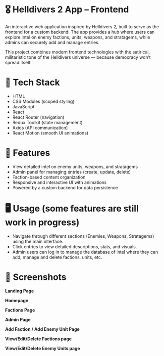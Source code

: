 # 🎖️ Helldivers 2 App – Frontend

An interactive web application inspired by Helldivers 2, built to serve as the frontend for a custom backend.
The app provides a hub where users can explore intel on enemy factions, units, weapons, and stratagems, while admins can securely add and manage entries.

This project combines modern frontend technologies with the satirical, militaristic tone of the Helldivers universe — because democracy won’t spread itself.

# 🔧 Tech Stack

-   HTML
-   CSS Modules (scoped styling)
-   JavaScript
-   React
-   React Router (navigation)
-   Redux Toolkit (state management)
-   Axios (API communication)
-   React Motion (smooth UI animations)

# 🚀 Features

-   View detailed intel on enemy units, weapons, and stratagems
-   Admin panel for managing entries (create, update, delete)
-   Faction-based content organization
-   Responsive and interactive UI with animations
-   Powered by a custom backend for data persistence

# 🖥️ Usage (some features are still work in progress)

-   Navigate through different sections (Enemies, Weapons, Stratagems) using the main interface.
-   Click entries to view detailed descriptions, stats, and visuals.
-   Admin users can log in to manage the database of intel where they can add, manage and delete factions, units, etc.

# 📸 Screenshots

**Landing Page**

**Homepage**

**Factions Page**

**Admin Page**

**Add Faction / Add Enemy Unit Page**

**View/Edit/Delete Factions page**

**View/Edit/Delete Enemy Units page**
